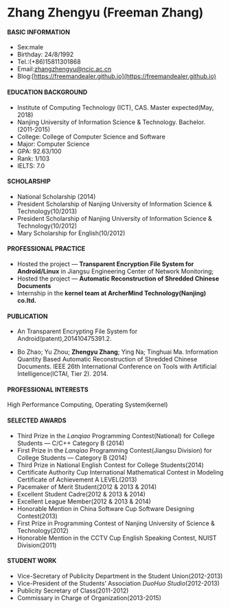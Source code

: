 # Zhang Zhengyu (Freeman Zhang)
#### BASIC INFORMATION ####
- Sex:male
- Birthday: 24/8/1992
- Tel.:(+86)15811301868
- Email:[zhangzhengyu@ncic.ac.cn](zhangzhengyu@ncic.ac.cn)
- Blog:[https://freemandealer.github.io](https://freemandealer.github.io)

#### EDUCATION BACKGROUND ####
- Institute of Computing Technology (ICT), CAS. Master expected(May, 2018) 
- Nanjing University of Information Science & Technology. Bachelor. (2011-2015)
- College: College of Computer Science and Software
- Major: Computer Science
- GPA: 92.63/100
- Rank: 1/103
- IELTS: 7.0

#### SCHOLARSHIP ####
- National Scholarship (2014)
- President Scholarship of Nanjing University of Information Science & Technology(10/2013)
- President Scholarship of Nanjing University of Information Science & Technology(10/2012)
- Mary Scholarship for English(10/2012)

#### PROFESSIONAL PRACTICE ####
- Hosted the project — **Transparent Encryption File System for Android/Linux** in Jiangsu Engineering Center of Network Monitoring;
- Hosted the project — **Automatic Reconstruction of Shredded Chinese Documents**
- Internship in the **kernel team at ArcherMind Technology(Nanjing) co.ltd.**

#### PUBLICATION ####
- An Transparent Encrypting File System for Android(patent),201410475391.2.

- Bo Zhao; Yu Zhou; **Zhengyu Zhang**; Ying Na; Tinghuai Ma. Information Quantity Based Automatic Reconstruction of Shredded Chinese Documents. IEEE 26th International Conference on Tools with Artificial Intelligence(ICTAI, Tier 2). 2014.

#### PROFESSIONAL INTERESTS ####
High Performance Computing, Operating System(kernel)

#### SELECTED AWARDS ####
- Third Prize in the *Lanqiao* Programming Contest(National) for College Students — C/C++ Category B (2014)
- First Prize in the *Lanqiao* Programming Contest(Jiangsu Division) for College Students — Category B (2014)
- Third Prize in National English Contest for College Students(2014)
- Certificate Authority Cup International Mathematical Contest in Modeling Certificate of Achievement A LEVEL(2013)
- Pacemaker of Merit Student(2012 & 2013 & 2014)
- Excellent Student Cadre(2012 & 2013 & 2014)
- Excellent League Member(2012 & 2013 & 2014)
- Honorable Mention in China Software Cup Software Designing Contest(2013)
- First Prize in Programming Contest of Nanjing University of Science & Technology(2012)
- Honorable Mention in the CCTV Cup English Speaking Contest, NUIST Division(2011)


#### STUDENT WORK ####
- Vice-Secretary of Publicity Department in the Student Union(2012-2013)
- Vice-President of the Students’ Association *DuoHuo Studio*(2012-2013)
- Publicity Secretary of Class(2011-2012)
- Commissary in Charge of Organization(2013-2015) 
